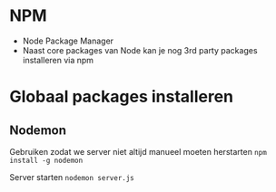 # NPM
* Node Package Manager
* Naast core packages van Node kan je nog 3rd party packages installeren via npm

# Globaal packages installeren
## Nodemon
Gebruiken zodat we server niet altijd manueel moeten herstarten
`npm install -g nodemon`

Server starten
`nodemon server.js`